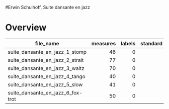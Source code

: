 #Erwin Schulhoff, Suite dansante en jazz

# Overview
|            file_name            |measures|labels|standard|annotators|reviewers|
|---------------------------------|-------:|-----:|--------|----------|---------|
|suite_dansante_en_jazz_1_stomp   |      46|     0|        |          |         |
|suite_dansante_en_jazz_2_strait  |      77|     0|        |          |         |
|suite_dansante_en_jazz_3_waltz   |      70|     0|        |          |         |
|suite_dansante_en_jazz_4_tango   |      40|     0|        |          |         |
|suite_dansante_en_jazz_5_slow    |      41|     0|        |          |         |
|suite_dansante_en_jazz_6_fox-trot|      50|     0|        |          |         |
